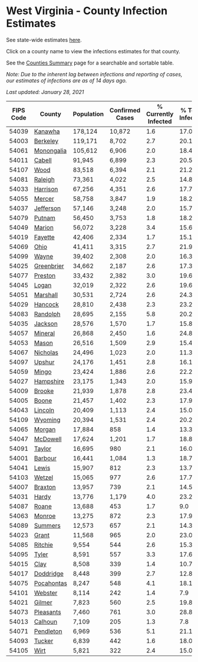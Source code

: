 # West Virginia - County Infection Estimates

See state-wide estimates [here](/infections/us-wv).

Click on a county name to view the infections estimates for that county.

See the [Counties Summary](/infections/summary-counties) page for a searchable and sortable table.

*Note: Due to the inherent lag between infections and reporting of cases, our estimates of infections are as of 14 days ago.*

*Last updated: January 28, 2021*

|   FIPS Code |                   County |   Population |   Confirmed Cases |   % Currently Infected |   % Total Infected |
|-------------|--------------------------|--------------|-------------------|------------------------|--------------------|
|       54039 |       [Kanawha](kanawha) |      178,124 |            10,872 |                    1.6 |               17.0 |
|       54003 |     [Berkeley](berkeley) |      119,171 |             8,702 |                    2.7 |               20.1 |
|       54061 | [Monongalia](monongalia) |      105,612 |             6,906 |                    2.0 |               18.4 |
|       54011 |         [Cabell](cabell) |       91,945 |             6,899 |                    2.3 |               20.5 |
|       54107 |             [Wood](wood) |       83,518 |             6,394 |                    2.1 |               21.2 |
|       54081 |       [Raleigh](raleigh) |       73,361 |             4,022 |                    2.5 |               14.8 |
|       54033 |     [Harrison](harrison) |       67,256 |             4,351 |                    2.6 |               17.7 |
|       54055 |         [Mercer](mercer) |       58,758 |             3,847 |                    1.9 |               18.2 |
|       54037 |   [Jefferson](jefferson) |       57,146 |             3,248 |                    2.0 |               15.7 |
|       54079 |         [Putnam](putnam) |       56,450 |             3,753 |                    1.8 |               18.2 |
|       54049 |         [Marion](marion) |       56,072 |             3,228 |                    3.4 |               15.6 |
|       54019 |       [Fayette](fayette) |       42,406 |             2,334 |                    1.7 |               15.1 |
|       54069 |             [Ohio](ohio) |       41,411 |             3,315 |                    2.7 |               21.9 |
|       54099 |           [Wayne](wayne) |       39,402 |             2,308 |                    2.0 |               16.3 |
|       54025 | [Greenbrier](greenbrier) |       34,662 |             2,187 |                    2.6 |               17.3 |
|       54077 |       [Preston](preston) |       33,432 |             2,382 |                    3.0 |               19.6 |
|       54045 |           [Logan](logan) |       32,019 |             2,322 |                    2.6 |               19.6 |
|       54051 |     [Marshall](marshall) |       30,531 |             2,724 |                    2.6 |               24.3 |
|       54029 |       [Hancock](hancock) |       28,810 |             2,438 |                    2.3 |               23.2 |
|       54083 |     [Randolph](randolph) |       28,695 |             2,155 |                    5.8 |               20.2 |
|       54035 |       [Jackson](jackson) |       28,576 |             1,570 |                    1.7 |               15.8 |
|       54057 |       [Mineral](mineral) |       26,868 |             2,450 |                    1.6 |               24.8 |
|       54053 |           [Mason](mason) |       26,516 |             1,509 |                    2.9 |               15.4 |
|       54067 |     [Nicholas](nicholas) |       24,496 |             1,023 |                    2.0 |               11.3 |
|       54097 |         [Upshur](upshur) |       24,176 |             1,451 |                    2.8 |               16.1 |
|       54059 |           [Mingo](mingo) |       23,424 |             1,886 |                    2.6 |               22.2 |
|       54027 |   [Hampshire](hampshire) |       23,175 |             1,343 |                    2.0 |               15.9 |
|       54009 |         [Brooke](brooke) |       21,939 |             1,878 |                    2.8 |               23.4 |
|       54005 |           [Boone](boone) |       21,457 |             1,402 |                    2.3 |               17.9 |
|       54043 |       [Lincoln](lincoln) |       20,409 |             1,113 |                    2.4 |               15.0 |
|       54109 |       [Wyoming](wyoming) |       20,394 |             1,531 |                    2.4 |               20.2 |
|       54065 |         [Morgan](morgan) |       17,884 |               858 |                    1.4 |               13.3 |
|       54047 |     [McDowell](mcdowell) |       17,624 |             1,201 |                    1.7 |               18.8 |
|       54091 |         [Taylor](taylor) |       16,695 |               980 |                    2.1 |               16.0 |
|       54001 |       [Barbour](barbour) |       16,441 |             1,084 |                    1.3 |               18.7 |
|       54041 |           [Lewis](lewis) |       15,907 |               812 |                    2.3 |               13.7 |
|       54103 |         [Wetzel](wetzel) |       15,065 |               977 |                    2.6 |               17.7 |
|       54007 |       [Braxton](braxton) |       13,957 |               739 |                    2.1 |               14.5 |
|       54031 |           [Hardy](hardy) |       13,776 |             1,179 |                    4.0 |               23.2 |
|       54087 |           [Roane](roane) |       13,688 |               453 |                    1.7 |                9.0 |
|       54063 |         [Monroe](monroe) |       13,275 |               872 |                    2.3 |               17.9 |
|       54089 |       [Summers](summers) |       12,573 |               657 |                    2.1 |               14.3 |
|       54023 |           [Grant](grant) |       11,568 |               965 |                    2.0 |               23.0 |
|       54085 |       [Ritchie](ritchie) |        9,554 |               544 |                    2.6 |               15.3 |
|       54095 |           [Tyler](tyler) |        8,591 |               557 |                    3.3 |               17.6 |
|       54015 |             [Clay](clay) |        8,508 |               339 |                    1.4 |               10.7 |
|       54017 |   [Doddridge](doddridge) |        8,448 |               399 |                    2.7 |               12.8 |
|       54075 | [Pocahontas](pocahontas) |        8,247 |               548 |                    4.1 |               18.1 |
|       54101 |       [Webster](webster) |        8,114 |               242 |                    1.4 |                7.9 |
|       54021 |         [Gilmer](gilmer) |        7,823 |               560 |                    2.5 |               19.8 |
|       54073 |   [Pleasants](pleasants) |        7,460 |               761 |                    3.0 |               28.8 |
|       54013 |       [Calhoun](calhoun) |        7,109 |               205 |                    1.3 |                7.8 |
|       54071 |   [Pendleton](pendleton) |        6,969 |               536 |                    5.1 |               21.1 |
|       54093 |         [Tucker](tucker) |        6,839 |               442 |                    1.6 |               18.0 |
|       54105 |             [Wirt](wirt) |        5,821 |               322 |                    2.4 |               15.0 |